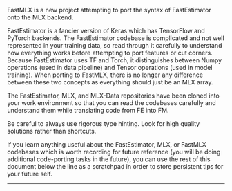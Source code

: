 FastMLX is a new project attempting to port the syntax of FastEstimator onto the MLX backend.

FastEstimator is a fancier version of Keras which has TensorFlow and PyTorch backends. The FastEstimator codebase is complicated and not well represented in your training data, so read through it carefully to understand how everything works before attempting to port features or cut corners. Because FastEstimator uses TF and Torch, it distinguishes between Numpy operations (used in data pipeline) and Tensor operations (used in model training). When porting to FastMLX, there is no longer any difference between these two concepts as everything should just be an MLX array. 

The FastEstimator, MLX, and MLX-Data repositories have been cloned into your work environment so that you can read the codebases carefully and understand them while translating code from FE into FM.

Be careful to always use rigorous type hinting. Look for high quality solutions rather than shortcuts.

If you learn anything useful about the FastEstimator, MLX, or FastMLX codebases which is worth recording for future reference (you will be doing additional code-porting tasks in the future), you can use the rest of this document below the line as a scratchpad in order to store persistent tips for your future self. 

---

